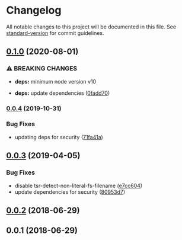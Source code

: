 # Changelog

All notable changes to this project will be documented in this file. See [standard-version](https://github.com/conventional-changelog/standard-version) for commit guidelines.

## [0.1.0](https://github.com/kolbma/node-n4v-config/compare/v0.0.4...v0.1.0) (2020-08-01)


### ⚠ BREAKING CHANGES

* **deps:** minimum node version v10

* **deps:** update dependencies ([0fadd70](https://github.com/kolbma/node-n4v-config/commit/0fadd7017b12b47a2d6f1c2f557af92b37a8735e))

### [0.0.4](https://github.com/kolbma/node-n4v-config/compare/v0.0.3...v0.0.4) (2019-10-31)


### Bug Fixes

* updating deps for security ([71fa41a](https://github.com/kolbma/node-n4v-config/commit/71fa41ac126b71963bb9f4a47b7f4ae10864a164))

## [0.0.3](https://github.com/kolbma/node-n4v-config/compare/v0.0.2...v0.0.3) (2019-04-05)


### Bug Fixes

*  disable tsr-detect-non-literal-fs-filename ([e7cc604](https://github.com/kolbma/node-n4v-config/commit/e7cc604))
* update dependencies for security ([80953d7](https://github.com/kolbma/node-n4v-config/commit/80953d7))



<a name="0.0.2"></a>
## [0.0.2](https://github.com/kolbma/node-n4v-config/compare/v0.0.1...v0.0.2) (2018-06-29)



<a name="0.0.1"></a>
## 0.0.1 (2018-06-29)
